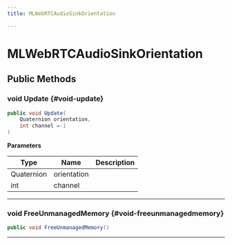 ```yaml
---
title: MLWebRTCAudioSinkOrientation

---
```


# MLWebRTCAudioSinkOrientation










## Public Methods

### void Update {#void-update}

```csharp
public void Update(
    Quaternion orientation,
    int channel =-1
)
```


**Parameters**

| Type | Name  | Description  | 
|--|--|--|
| Quaternion |orientation||
| int |channel||






-----------

### void FreeUnmanagedMemory {#void-freeunmanagedmemory}

```csharp
public void FreeUnmanagedMemory()
```






-----------

